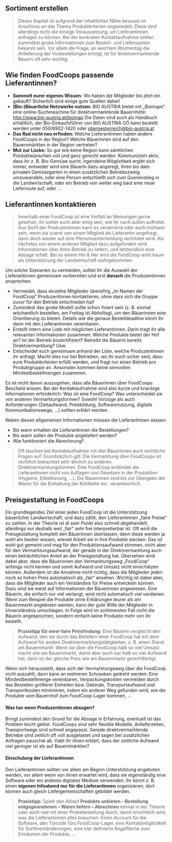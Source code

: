 ## Sortiment erstellen

> Dieses Kapitel ist aufgrund der inhaltlichen Nähe bewusst
> im Anschluss an das Thema Produktkriterien angesiedelt.
> Diese sind allerdings nicht die einzige Voraussetzung,
> um Lieferantinnen anfragen zu können. Bei der konkreten
> Kontaktaufnahme sollten zumindest grobe Informationen
> zum Bestell- und Liefersystem bekannt sein. Vor allem
> die Frage, an welchem Wochentag die Anlieferung der
> Vorbestellungen erfolgt, ist für direktvermarktende
> Bauern oft sehr wichtig.

## Wie finden FoodCoops passende Lieferantinnen?
* **Sammelt eurer eigenes Wissen:** Wo haben die Mitglieder bis
jetzt ein gekauft? Sicherlich sind einige gute Quellen dabei!
* **(Bio-)Bäuerliche Netzwerke nutzen:** BIO AUSTRIA bietet
mit „Biomaps“ eine online-Suchmaschine für direktvermarktende
Bauernhöfe: http://www.bio-austria.at/biomap
Die Daten sind auch als Handbuch erhältlich, der Bio-Einkaufsführer
von BIO AUSTRIA OÖ kann bestellt werden
unter 050/6902-1420 oder oberoesterreich@bio-austria.at
* **Das Rad nicht neu erfinden:** Welche Lieferantinnen haben
andere FoodCoops in der Region? Welche Bäuerinnen sind
auf den Bauernmärkten in der Region vertreten?
* **Mut zur Lücke:** So gut wie keine Region kann sämtlichen
Produktwünschen voll und ganz gerecht werden. Kommuniziert
aktiv, dass ihr z. B. Bio-Gemüse sucht. Irgendeine
Möglichkeit ergibt sich immer, entweder wird eine Bäuerin
dazu angeregt, ihren bis dato privaten Gemüsegarten in einen
zusätzlichen Betriebszweig umzuwandeln, oder eine Person
entschließt sich zum Quereinstieg in die Landwirtschaft, oder
ein Betrieb von weiter weg baut eine neue Lieferroute auf,
oder ...


## Lieferantinnen kontaktieren

> Innerhalb einer FoodCoop ist eine Vielfalt an Meinungen
> gerne gesehen, ihr solltet euch aber einig sein, wie ihr
> nach außen auftretet. Aus Sicht der Produzentinnen kann
> es verwirrend oder auch mühsam sein, wenn sie zuerst
> von einem Mitglied als Lieferantin angefragt, dann doch
> wieder auf eine Plenumsentscheidung vertröstet wird.
> Als nächstes von einem anderen Mitglied dazu aufgefordert
> wird Informationen über ihren Betrieb zu
> liefern, und letztendlich eine Absage erhält. Bei so einem
> Hin & Her wird die FoodCoop wohl kaum als Unterstützung
> der Landwirtschaft wahrgenommen.

Um solche Szenarien zu vermeiden, solltet ihr die Auswahl der
Lieferantinnen gemeinsam vorbereiten und erst **danach** die
Produzentinnen ansprechen.
* Vermeidet, dass einzelne Mitglieder übereifrig „im Namen der
FoodCoop“ Produzentinnen kontaktieren, ohne dass sich die
Gruppe zuvor für den Betrieb entschieden hat!
* Zumindest das grobe Modell sollte schon fixiert sein (z. B. einmal
wöchentlich bestellen, am Freitag ist Abholtag), um den Bäuerinnen
eine Orientierung zu bieten. Details wie die genaue Bestelldeadline
könnt ihr dann mit den Lieferantinnen vereinbaren.
* Erstellt intern eine Liste mit möglichen Lieferantinnen. Darin tragt
ihr alle relevanten Informationen zusammen: Welche Produkte
bietet der Hof an? Ist der Betrieb biozertifiziert? Betreibt die
Bäuerin bereits Direktvermarktung? Usw.
* Entscheidet euch gemeinsam anhand der Liste, welche Produzentinnen
ihr anfragt. Macht dies nur bei Betrieben, wo ihr euch sicher
seid, dass eure Produktkriterien erfüllt werden, und fragt nur einen
Betrieb pro Produktgruppe an. Ansonsten kommen keine sinnvollen
Mindestbestellmengen zusammen.

Es ist nicht davon auszugehen, dass alle Bäuerinnen über
FoodCoops Bescheid wissen. Bei der Kontaktaufnahme sind
also kurze und knackige Informationen erforderlich: Was ist eine
FoodCoop? Was unterscheidet sie von anderen Vermarktungsformen?
Sowohl Vorzüge als auch Anforderungen (Zeitaufwand,
Preisbildung, Softwarenutzung, digitale Kommunikationswege, ...)
sollten erklärt werden.


Neben diesen allgemeinen Informationen müssen die Lieferantinnen wissen:
* Bis wann erhalten die Lieferantinnen die Bestellungen?
* Bis wann sollen die Produkte angeliefert werden?
* Wie funktioniert die Abrechnung?

> Oft tauchen bei Kontaktaufnahme mit den Bäuerinnen
> auch rechtliche Fragen auf. Grundsätzlich gilt: Die Vermarktung
> über FoodCoops ist rechtlich betrachtet sehr
> ähnlich zu anderen Direktvermarktungsformen. Eine
> FoodCoop entbindet die Lieferantinnen nicht von
> Auflagen und Gesetzen in der Produktion (Hygiene,
> Etikettierung, ...). Die Bäuerinnen sind bis zur Übergabe
> der Waren für die Einhaltung der Kühlkette etc.
> verantwortlich.

## Preisgestaltung in FoodCoops

Ein grundlegendes Ziel einer jeden FoodCoop ist die Unterstützung
bäuerlicher Landwirtschaft, und dazu zählt,
den Lieferantinnen „faire Preise“ zu zahlen. In der Theorie
ist di eser Punkt also schnell abgehandelt, allerdings nur
deshalb weil „fair“ sehr frei interpretierbar ist.
Oft wird die Preisgestaltung komplett den Bäuerinnen
überlassen, denn diese werden ja wohl am besten wissen,
wieviel Arbeit sie in ihre Produkte stecken. Das ist wohl
gut gemeint und mag für den Produktionsaufwand
stimmen, nicht aber für den Vermarktungsaufwand, der
gerade in der Direktvermarktung auch einen beträchtlichen
Anteil an der Preisgestaltung hat. Übersehen wird dabei
aber, dass die Bäuerinnen den Vermarktungsweg
„FoodCoop“ anfangs nicht kennen und somit Aufwand
und Umsatz nicht einschätzen können.
Außerdem ist die Annahme nicht richtig, dass die Mitglieder
jeden noch so hohen Preis automatisch als „fair“
ansehen. Wichtig ist dabei aber, dass die Mitglieder auch
ein Verständnis für Preise entwickeln können. Dazu sind
sie meist auf Informationen der Bäuerinnen angewiesen.
Eine Bäuerin, die einfach nur viel verlangt, wird nicht automatisch
viel verdienen. Wenn zum Beispiel die Produkte
ohne Erklärungen teurer als am Bauernmarkt angeboten
werden, kann der gute Wille der Mitglieder in Unverständnis
umschlagen. In Folge wird im schlimmsten Fall nicht
die Bäuerin angesprochen, sondern einfach keine
Produkte mehr von ihr bestellt.


> **Praxistipp für einer faire Preisfindung:** Eine Bäuerin
> vergleicht den Aufwand, den sie durch das Beliefern einer
> FoodCoop hat mit dem Aufwand für andere Direktvermarktungstätigkeiten,
> z. B. einen Stand am Bauernmarkt.
> Wenn sie über die FoodCoop halb so viel
> Umsatz macht wie am Bauernmarkt, damit aber auch nur
> halb so viel Aufwand hat, dann ist der gleiche Preis wie
> am Bauernmarkt gerechtfertigt.

Wenn sich herausstellt, dass sich der Vermarktungsweg über
die FoodCoop nicht auszahlt, dann kann an mehreren Schrauben
gedreht werden: Eine Mindestbestellmenge vereinbaren, Verpackungskosten
vermeiden durch das Bestellen größerer Einheiten
bzw. Gebinde, Transportaufwand und Transportkosten minimieren,
indem ein anderer Weg gefunden wird, wie die Produkte
vom Bauernhof zum FoodCoop-Lager kommen, ...

#### Was tun wenn Produzentinnen absagen?

Bringt zumindest den Grund für die Absage in Erfahrung, eventuell
ist das Problem leicht gelöst. FoodCoops sind sehr flexible
Modelle, Anlieferzeiten, Transportwege sind schnell angepasst.
Gerade direktvermarktende Betriebe sind zeitlich oft voll ausgelastet
und sagen bei zusätzlichen Anfragen pauschal ab. Habt ihr
ihnen erklärt, dass der zeitliche Aufwand viel geringer ist als auf
Bauernmärkten?

#### Einschulung der Lieferantinnen
Den Lieferantinnen sollten vor allem am Beginn Unterstützung
angeboten werden, vor allem wenn von ihnen erwartet wird,
dass sie eigenständig eine Software oder ein anderes digitales
Medium verwenden. Ihr könnt z. B. einen **eigenen Infoabend nur
für die Lieferantinnen** organisieren, dort können auch gleich
Liefergemeinschaften gebildet werden.


> **Praxistipp:** Spielt den Ablauf **Produkte anbieten –
> Bestellung entgegennehmen – Waren liefern –
> Abrechnen** einmal in der Theorie oder auch real mit
> einer Probebestellung durch, damit ersichtlich wird,
> was die Lieferantinnen alles brauchen: Einen Account
> für die Software, den Türcode fürs FoodCoop-Lager, eine
> Kontaktmöglichkeit für Sortimentänderungen, eine klar
> definierte Regalfläche zum Einräumen der Produkte, ...
